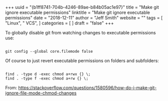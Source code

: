 +++ 
uuid = "{b1ff8741-704b-4246-89ae-b84b05ac1e97}" 
title = "Make git ignore executable permissions" 
linktitle = "Make git ignore executable permissions" 
date = "2018-12-11" 
author = "Jeff Smith" 
website = "" 
tags = [ "Linux", " VCS",  ] 
categories = [  ] 
draft = "false" 
+++ 

To globally disable git from watching changes to executable permissions use:

```less

git config --global core.filemode false

```

Of course to just revert executable permissions on folders and subfolders:

```less

find . -type d -exec chmod a+rwx {} \; 
find . -type f -exec chmod a+rw {} \;  

```

From: https://stackoverflow.com/questions/1580596/how-do-i-make-git-ignore-file-mode-chmod-changes 
